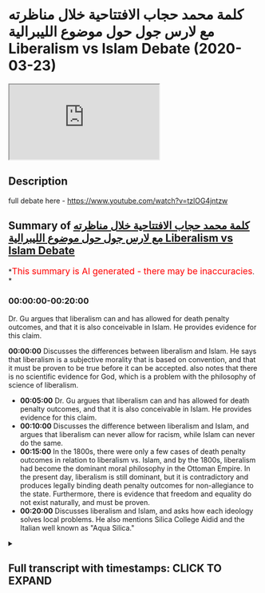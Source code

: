 # كلمة محمد حجاب الافتتاحية خلال مناظرته مع لارس جول حول موضوع الليبرالية Liberalism vs Islam Debate (2020-03-23)

<iframe loading='lazy' allow='autoplay' src='https://www.youtube.com/embed/P8rbfhffxG8'></iframe>

## Description

full debate here - <https://www.youtube.com/watch?v=tzlOG4jntzw>

## Summary of [كلمة محمد حجاب الافتتاحية خلال مناظرته مع لارس جول حول موضوع الليبرالية Liberalism vs Islam Debate](https://www.youtube.com/watch?v=P8rbfhffxG8)

*<span style="color:red; font-size:125%">This summary is AI generated - there may be inaccuracies</span>. *

### <a onclick="modifyYTiframeseektime('0')">00:00:00-00:20:00</a>

 Dr. Gu argues that liberalism can and has allowed for death penalty outcomes, and that it is also conceivable in Islam. He provides evidence for this claim.

**<a onclick="modifyYTiframeseektime('0')">00:00:00</a>** Discusses the differences between liberalism and Islam. He says that liberalism is a subjective morality that is based on convention, and that it must be proven to be true before it can be accepted. also notes that there is no scientific evidence for God, which is a problem with the philosophy of science of liberalism.

* **<a onclick="modifyYTiframeseektime('300')">00:05:00</a>**  Dr. Gu argues that liberalism can and has allowed for death penalty outcomes, and that it is also conceivable in Islam. He provides evidence for this claim.
* **<a onclick="modifyYTiframeseektime('600')">00:10:00</a>** Discusses the difference between liberalism and Islam, and argues that liberalism can never allow for racism, while Islam can never do the same.
* **<a onclick="modifyYTiframeseektime('900')">00:15:00</a>** In the 1800s, there were only a few cases of death penalty outcomes in relation to liberalism vs. Islam, and by the 1800s, liberalism had become the dominant moral philosophy in the Ottoman Empire. In the present day, liberalism is still dominant, but it is contradictory and produces legally binding death penalty outcomes for non-allegiance to the state. Furthermore, there is evidence that freedom and equality do not exist naturally, and must be proven.
* **<a onclick="modifyYTiframeseektime('1200')">00:20:00</a>** Discusses liberalism and Islam, and asks how each ideology solves local problems. He also mentions Silica College Aidid and the Italian well known as "Aqua Silica."

<details><summary><h2>Full transcript with timestamps: CLICK TO EXPAND</h2></summary>

<a onclick="modifyYTiframeseektime('9')">0:00:09</a> so are they coming Rach mental labor  
<a onclick="modifyYTiframeseektime('11')">0:00:11</a> together can you guys hear me this is a  
<a onclick="modifyYTiframeseektime('12')">0:00:12</a> bit low  
<a onclick="modifyYTiframeseektime('13')">0:00:13</a> should I bring up a bit is this better  
<a onclick="modifyYTiframeseektime('16')">0:00:16</a> is it better or is it mm all right well  
<a onclick="modifyYTiframeseektime('20')">0:00:20</a> thank you very much dr. Gould for your  
<a onclick="modifyYTiframeseektime('23')">0:00:23</a> presentation it was a bit more moderate  
<a onclick="modifyYTiframeseektime('27')">0:00:27</a> than your previous presentations I must  
<a onclick="modifyYTiframeseektime('29')">0:00:29</a> admit with other debates I've seen of  
<a onclick="modifyYTiframeseektime('33')">0:00:33</a> yours so I appreciate the more nuance  
<a onclick="modifyYTiframeseektime('36')">0:00:36</a> that you put into the discussion let's  
<a onclick="modifyYTiframeseektime('41')">0:00:41</a> start with definitions because I think  
<a onclick="modifyYTiframeseektime('43')">0:00:43</a> this is a point of difference actually  
<a onclick="modifyYTiframeseektime('46')">0:00:46</a> between me and gule gule a good I said  
<a onclick="modifyYTiframeseektime('50')">0:00:50</a> that the definitions that he took were  
<a onclick="modifyYTiframeseektime('52')">0:00:52</a> from dictionaries vernacular definitions  
<a onclick="modifyYTiframeseektime('56')">0:00:56</a> or dictionary definitions are invariably  
<a onclick="modifyYTiframeseektime('58')">0:00:58</a> influenced by ideological ones and so I  
<a onclick="modifyYTiframeseektime('61')">0:01:01</a> would put to him that dictionary  
<a onclick="modifyYTiframeseektime('63')">0:01:03</a> definitions are actually influenced by  
<a onclick="modifyYTiframeseektime('67')">0:01:07</a> political and social outcomes around  
<a onclick="modifyYTiframeseektime('70')">0:01:10</a> around those particular definitions when  
<a onclick="modifyYTiframeseektime('72')">0:01:12</a> they're being written in order to avoid  
<a onclick="modifyYTiframeseektime('74')">0:01:14</a> such bias one has to go before the  
<a onclick="modifyYTiframeseektime('76')">0:01:16</a> sixteenth century for example when  
<a onclick="modifyYTiframeseektime('78')">0:01:18</a> liberalism was around and find  
<a onclick="modifyYTiframeseektime('80')">0:01:20</a> definitions then that would be I think  
<a onclick="modifyYTiframeseektime('82')">0:01:22</a> an appropriate recourse for someone who  
<a onclick="modifyYTiframeseektime('84')">0:01:24</a> wants to use addiction definition  
<a onclick="modifyYTiframeseektime('86')">0:01:26</a> however I would say is that dr. Goulet  
<a onclick="modifyYTiframeseektime('88')">0:01:28</a> went on to talk about human rights which  
<a onclick="modifyYTiframeseektime('90')">0:01:30</a> is actually an outgrowth of liberalism  
<a onclick="modifyYTiframeseektime('92')">0:01:32</a> human rights is an outgrowth of  
<a onclick="modifyYTiframeseektime('94')">0:01:34</a> liberalism you cannot understand human  
<a onclick="modifyYTiframeseektime('95')">0:01:35</a> rights without understanding liberalism  
<a onclick="modifyYTiframeseektime('97')">0:01:37</a> therefore the liberalism that we are  
<a onclick="modifyYTiframeseektime('100')">0:01:40</a> talking about is the social liberalism  
<a onclick="modifyYTiframeseektime('103')">0:01:43</a> that is the political philosophy that  
<a onclick="modifyYTiframeseektime('108')">0:01:48</a> was well introduced by John Locke one  
<a onclick="modifyYTiframeseektime('110')">0:01:50</a> karate you some say Thomas Hobbes and  
<a onclick="modifyYTiframeseektime('113')">0:01:53</a> has a tradition all the way up to this  
<a onclick="modifyYTiframeseektime('115')">0:01:55</a> day and so that my definition of  
<a onclick="modifyYTiframeseektime('118')">0:01:58</a> liberalism is actually a politically  
<a onclick="modifyYTiframeseektime('120')">0:02:00</a> floss philosophically one which I'm sure  
<a onclick="modifyYTiframeseektime('122')">0:02:02</a> he'll be able to resonate with being a  
<a onclick="modifyYTiframeseektime('123')">0:02:03</a> philosopher himself traditional Islam I  
<a onclick="modifyYTiframeseektime('125')">0:02:05</a> agree with dr. Goulet we no one has a  
<a onclick="modifyYTiframeseektime('128')">0:02:08</a> monopoly of traditionally the slam so  
<a onclick="modifyYTiframeseektime('130')">0:02:10</a> for example I follow the Humber Light  
<a onclick="modifyYTiframeseektime('132')">0:02:12</a> School of Law I can't say that my school  
<a onclick="modifyYTiframeseektime('135')">0:02:15</a> of law is the only correct one I  
<a onclick="modifyYTiframeseektime('136')">0:02:16</a> understand that there is different  
<a onclick="modifyYTiframeseektime('139')">0:02:19</a> strands of traditions Islam mortis  
<a onclick="modifyYTiframeseektime('141')">0:02:21</a> Ollie's were accepted  
<a onclick="modifyYTiframeseektime('143')">0:02:23</a> four of the each man for example and  
<a onclick="modifyYTiframeseektime('145')">0:02:25</a> that's even mentioned by him Tamiya who  
<a onclick="modifyYTiframeseektime('148')">0:02:28</a> is a literalist as many of you know so I  
<a onclick="modifyYTiframeseektime('151')">0:02:31</a> accept the nuance there I don't disagree  
<a onclick="modifyYTiframeseektime('153')">0:02:33</a> with him I don't think anyone has a  
<a onclick="modifyYTiframeseektime('154')">0:02:34</a> monopoly of traditional traditional slam  
<a onclick="modifyYTiframeseektime('157')">0:02:37</a> so I think that's the first thing the  
<a onclick="modifyYTiframeseektime('159')">0:02:39</a> second thing I want to put to dr. Goulet  
<a onclick="modifyYTiframeseektime('161')">0:02:41</a> is that before we say that we should  
<a onclick="modifyYTiframeseektime('165')">0:02:45</a> move into a liberalizing direction I  
<a onclick="modifyYTiframeseektime('167')">0:02:47</a> think it's very fair to ask the question  
<a onclick="modifyYTiframeseektime('170')">0:02:50</a> how can we prove that liberalism is true  
<a onclick="modifyYTiframeseektime('173')">0:02:53</a> in the first place and of course John  
<a onclick="modifyYTiframeseektime('176')">0:02:56</a> Locke who is the founding father of  
<a onclick="modifyYTiframeseektime('178')">0:02:58</a> liberalism had an essay or a book that  
<a onclick="modifyYTiframeseektime('180')">0:03:00</a> he wrote when he talked about morality  
<a onclick="modifyYTiframeseektime('183')">0:03:03</a> and in that he said that morality is  
<a onclick="modifyYTiframeseektime('185')">0:03:05</a> something which is you can be  
<a onclick="modifyYTiframeseektime('187')">0:03:07</a> demonstrated like mathematics he said  
<a onclick="modifyYTiframeseektime('189')">0:03:09</a> that you can prove the truth of morality  
<a onclick="modifyYTiframeseektime('192')">0:03:12</a> in the same way as you can truth you can  
<a onclick="modifyYTiframeseektime('195')">0:03:15</a> prove scientific truths or mathematical  
<a onclick="modifyYTiframeseektime('197')">0:03:17</a> logical truths in his own system he said  
<a onclick="modifyYTiframeseektime('200')">0:03:20</a> that liberalism is true and he gave  
<a onclick="modifyYTiframeseektime('202')">0:03:22</a> theological reasons for it he replied to  
<a onclick="modifyYTiframeseektime('204')">0:03:24</a> Robert filmer for example who was a  
<a onclick="modifyYTiframeseektime('206')">0:03:26</a> Christian and he was using God as the  
<a onclick="modifyYTiframeseektime('209')">0:03:29</a> example so in other words he was using  
<a onclick="modifyYTiframeseektime('211')">0:03:31</a> an anchorage a moral epistemological  
<a onclick="modifyYTiframeseektime('214')">0:03:34</a> anchorage which was theological and of  
<a onclick="modifyYTiframeseektime('217')">0:03:37</a> course the liberal tradition is not just  
<a onclick="modifyYTiframeseektime('219')">0:03:39</a> John Locke so across time there has been  
<a onclick="modifyYTiframeseektime('222')">0:03:42</a> different philosophers all of which have  
<a onclick="modifyYTiframeseektime('223')">0:03:43</a> tried different things in order to  
<a onclick="modifyYTiframeseektime('226')">0:03:46</a> anchor their respective moral philosophy  
<a onclick="modifyYTiframeseektime('228')">0:03:48</a> so we have John Stuart Mill we have John  
<a onclick="modifyYTiframeseektime('231')">0:03:51</a> Rawls de Tocqueville Montesquieu all of  
<a onclick="modifyYTiframeseektime('234')">0:03:54</a> these individuals wrote books and there  
<a onclick="modifyYTiframeseektime('236')">0:03:56</a> is a vast wood there is a rich tradition  
<a onclick="modifyYTiframeseektime('241')">0:04:01</a> of referring back to a particular  
<a onclick="modifyYTiframeseektime('244')">0:04:04</a> underpinning whether it be  
<a onclick="modifyYTiframeseektime('245')">0:04:05</a> utilitarianism the hedonistic principle  
<a onclick="modifyYTiframeseektime('247')">0:04:07</a> or whatever but in any of those cases  
<a onclick="modifyYTiframeseektime('251')">0:04:11</a> liberalism has proven to be a creature  
<a onclick="modifyYTiframeseektime('253')">0:04:13</a> of convention what did you say I said  
<a onclick="modifyYTiframeseektime('257')">0:04:17</a> liberalism is a creature of convention  
<a onclick="modifyYTiframeseektime('260')">0:04:20</a> meaning it's a subjective morality  
<a onclick="modifyYTiframeseektime('263')">0:04:23</a> something which is and has been the  
<a onclick="modifyYTiframeseektime('266')">0:04:26</a> subject of change it's not an object of  
<a onclick="modifyYTiframeseektime('270')">0:04:30</a> might therefore before we even proceed  
<a onclick="modifyYTiframeseektime('272')">0:04:32</a> in this conversation you have to prove  
<a onclick="modifyYTiframeseektime('274')">0:04:34</a> to me that liberalism is  
<a onclick="modifyYTiframeseektime('276')">0:04:36</a> I mean you had a debate with Hamza  
<a onclick="modifyYTiframeseektime('279')">0:04:39</a> sources some time ago about God's  
<a onclick="modifyYTiframeseektime('281')">0:04:41</a> existence 54 minutes into the debate  
<a onclick="modifyYTiframeseektime('284')">0:04:44</a> doctor Goulet said there is no  
<a onclick="modifyYTiframeseektime('286')">0:04:46</a> scientific evidence of God just bear  
<a onclick="modifyYTiframeseektime('290')">0:04:50</a> that in mind  
<a onclick="modifyYTiframeseektime('291')">0:04:51</a> there is no scientific evidence of God  
<a onclick="modifyYTiframeseektime('292')">0:04:52</a> is a problem with his understanding of  
<a onclick="modifyYTiframeseektime('294')">0:04:54</a> philosophy of science but where is the  
<a onclick="modifyYTiframeseektime('297')">0:04:57</a> scientific evidence for liberalism you  
<a onclick="modifyYTiframeseektime('301')">0:05:01</a> can't have one standard of truth when  
<a onclick="modifyYTiframeseektime('303')">0:05:03</a> you're trying to discover one system of  
<a onclick="modifyYTiframeseektime('306')">0:05:06</a> morality and then this band that discard  
<a onclick="modifyYTiframeseektime('308')">0:05:08</a> that completely throw that out when  
<a onclick="modifyYTiframeseektime('311')">0:05:11</a> you're talking about your own beliefs  
<a onclick="modifyYTiframeseektime('313')">0:05:13</a> which are axiomatic otherwise unprovable  
<a onclick="modifyYTiframeseektime('317')">0:05:17</a> so before you tell us to be liberal why  
<a onclick="modifyYTiframeseektime('319')">0:05:19</a> don't you prove liberalism stop  
<a onclick="modifyYTiframeseektime('321')">0:05:21</a> preaching to us and start proving to us  
<a onclick="modifyYTiframeseektime('324')">0:05:24</a> that's the reality you have taken the  
<a onclick="modifyYTiframeseektime('327')">0:05:27</a> stance of an ideologue a liberal  
<a onclick="modifyYTiframeseektime('331')">0:05:31</a> ideologue preacher don't be a preacher  
<a onclick="modifyYTiframeseektime('336')">0:05:36</a> be a teacher don't be don't preach prove  
<a onclick="modifyYTiframeseektime('340')">0:05:40</a> I want to learn give me some proofs  
<a onclick="modifyYTiframeseektime('344')">0:05:44</a> however what we saw in the second half  
<a onclick="modifyYTiframeseektime('348')">0:05:48</a> of the presentation was dr. GU or Goulet  
<a onclick="modifyYTiframeseektime('352')">0:05:52</a> is that he started talking about  
<a onclick="modifyYTiframeseektime('354')">0:05:54</a> discrimination human rights and all of  
<a onclick="modifyYTiframeseektime('357')">0:05:57</a> those things and he mentioned the death  
<a onclick="modifyYTiframeseektime('359')">0:05:59</a> penalty here's my claim and I stand in  
<a onclick="modifyYTiframeseektime('364')">0:06:04</a> front of everyone today with full  
<a onclick="modifyYTiframeseektime('366')">0:06:06</a> confidence that this claim will not be  
<a onclick="modifyYTiframeseektime('369')">0:06:09</a> refuted listen to the claim liberalism  
<a onclick="modifyYTiframeseektime('372')">0:06:12</a> can and has and is wait a minute now  
<a onclick="modifyYTiframeseektime('378')">0:06:18</a> you're using too many words  
<a onclick="modifyYTiframeseektime('379')">0:06:19</a> rewind liberalism can and has and is  
<a onclick="modifyYTiframeseektime('385')">0:06:25</a> capable of producing death penalty  
<a onclick="modifyYTiframeseektime('389')">0:06:29</a> outcomes for non-religious to the state  
<a onclick="modifyYTiframeseektime('391')">0:06:31</a> for example her dude the laws barbaric  
<a onclick="modifyYTiframeseektime('395')">0:06:35</a> outdated dysfunctional laws which is a  
<a onclick="modifyYTiframeseektime('398')">0:06:38</a> genetic fallacy by the way and you  
<a onclick="modifyYTiframeseektime('400')">0:06:40</a> should know as a philosopher that  
<a onclick="modifyYTiframeseektime('401')">0:06:41</a> presents in cases like this is weak then  
<a onclick="modifyYTiframeseektime('403')">0:06:43</a> he mentioned democracy which is even  
<a onclick="modifyYTiframeseektime('405')">0:06:45</a> look it's even older than Mohammed so  
<a onclick="modifyYTiframeseektime('407')">0:06:47</a> it's even more outdated so it should be  
<a onclick="modifyYTiframeseektime('408')">0:06:48</a> even more wrong  
<a onclick="modifyYTiframeseektime('409')">0:06:49</a> your understanding but then here's what  
<a onclick="modifyYTiframeseektime('411')">0:06:51</a> I'm saying to you the point is this  
<a onclick="modifyYTiframeseektime('415')">0:06:55</a> liberalism can allow why because ladies  
<a onclick="modifyYTiframeseektime('418')">0:06:58</a> and gentlemen liberal contract arianism  
<a onclick="modifyYTiframeseektime('421')">0:07:01</a> or contractual ism which is the only  
<a onclick="modifyYTiframeseektime('424')">0:07:04</a> liberalism that you will find on the  
<a onclick="modifyYTiframeseektime('426')">0:07:06</a> face of the earth assumes that we had a  
<a onclick="modifyYTiframeseektime('428')">0:07:08</a> prime model state of nature and that we  
<a onclick="modifyYTiframeseektime('431')">0:07:11</a> entered into a prime model barter where  
<a onclick="modifyYTiframeseektime('434')">0:07:14</a> we traded our freedom for the security  
<a onclick="modifyYTiframeseektime('437')">0:07:17</a> of the state meaning what the sovereign  
<a onclick="modifyYTiframeseektime('441')">0:07:21</a> becomes the ultimate authority John  
<a onclick="modifyYTiframeseektime('444')">0:07:24</a> Lucas himself said in his letters of  
<a onclick="modifyYTiframeseektime('449')">0:07:29</a> toleration ironically that if someone in  
<a onclick="modifyYTiframeseektime('452')">0:07:32</a> a Jewish state John Locke the founding  
<a onclick="modifyYTiframeseektime('455')">0:07:35</a> father of liberalism someone in a Jewish  
<a onclick="modifyYTiframeseektime('457')">0:07:37</a> state a post Assizes this believes in  
<a onclick="modifyYTiframeseektime('461')">0:07:41</a> Judaism he is to be killed when he a  
<a onclick="modifyYTiframeseektime('464')">0:07:44</a> minute is this for Muhammad no no no no  
<a onclick="modifyYTiframeseektime('467')">0:07:47</a> this is John Locke the founding father  
<a onclick="modifyYTiframeseektime('471')">0:07:51</a> of liberalism which is the very ideology  
<a onclick="modifyYTiframeseektime('474')">0:07:54</a> you are trying to preach to us today  
<a onclick="modifyYTiframeseektime('476')">0:07:56</a> this of course did not stop at Locke it  
<a onclick="modifyYTiframeseektime('480')">0:08:00</a> continued to mill it continued all the  
<a onclick="modifyYTiframeseektime('482')">0:08:02</a> way up to rules actually Immanuel Kant  
<a onclick="modifyYTiframeseektime('485')">0:08:05</a> all of these individuals have messages  
<a onclick="modifyYTiframeseektime('489')">0:08:09</a> similar to that that you have to fully  
<a onclick="modifyYTiframeseektime('490')">0:08:10</a> obey the sovereign listen to this listen  
<a onclick="modifyYTiframeseektime('494')">0:08:14</a> to this me and you I was born in London  
<a onclick="modifyYTiframeseektime('499')">0:08:19</a> 28 years ago you were born maybe 29  
<a onclick="modifyYTiframeseektime('503')">0:08:23</a> years ago I don't know in Norway and and  
<a onclick="modifyYTiframeseektime('507')">0:08:27</a> what happened was I didn't get a choice  
<a onclick="modifyYTiframeseektime('510')">0:08:30</a> did you get a choice that you had to  
<a onclick="modifyYTiframeseektime('513')">0:08:33</a> obey the law or not or to be a citizen  
<a onclick="modifyYTiframeseektime('515')">0:08:35</a> or not I was just forced into the social  
<a onclick="modifyYTiframeseektime('517')">0:08:37</a> contract freedom of expression and  
<a onclick="modifyYTiframeseektime('520')">0:08:40</a> freedom of religious expression and  
<a onclick="modifyYTiframeseektime('523')">0:08:43</a> freedom of thought and so on and so  
<a onclick="modifyYTiframeseektime('525')">0:08:45</a> forth all of that was curtailed that the  
<a onclick="modifyYTiframeseektime('527')">0:08:47</a> very starting point for me I didn't  
<a onclick="modifyYTiframeseektime('530')">0:08:50</a> choose to be here and to be a citizen  
<a onclick="modifyYTiframeseektime('532')">0:08:52</a> and obey the law yet I have to be obey  
<a onclick="modifyYTiframeseektime('535')">0:08:55</a> the law the point is the social contract  
<a onclick="modifyYTiframeseektime('537')">0:08:57</a> is is dominant and therefore  
<a onclick="modifyYTiframeseektime('542')">0:09:02</a> when the law is in place I have to  
<a onclick="modifyYTiframeseektime('544')">0:09:04</a> follow the law if the law is that  
<a onclick="modifyYTiframeseektime('547')">0:09:07</a> there's treason which is associated with  
<a onclick="modifyYTiframeseektime('549')">0:09:09</a> some kind of religious authority then  
<a onclick="modifyYTiframeseektime('551')">0:09:11</a> that is the law  
<a onclick="modifyYTiframeseektime('552')">0:09:12</a> therefore it's conceivable through  
<a onclick="modifyYTiframeseektime('555')">0:09:15</a> liberalism to have death penalty  
<a onclick="modifyYTiframeseektime('556')">0:09:16</a> outcomes philosophically and by the way  
<a onclick="modifyYTiframeseektime('559')">0:09:19</a> it's also conceivable in Islam as he  
<a onclick="modifyYTiframeseektime('562')">0:09:22</a> alluded to to refer to him that you  
<a onclick="modifyYTiframeseektime('564')">0:09:24</a> don't have to have death penalty  
<a onclick="modifyYTiframeseektime('566')">0:09:26</a> outcomes for a public apostasy in an  
<a onclick="modifyYTiframeseektime('569')">0:09:29</a> Islamic state let me give you the  
<a onclick="modifyYTiframeseektime('570')">0:09:30</a> evidence for that some brothers are  
<a onclick="modifyYTiframeseektime('572')">0:09:32</a> gonna say wait a minute  
<a onclick="modifyYTiframeseektime('573')">0:09:33</a> he now you become liberal no no no no  
<a onclick="modifyYTiframeseektime('577')">0:09:37</a> for example the prophet muhammad's allah  
<a onclick="modifyYTiframeseektime('579')">0:09:39</a> - in a hadith in Bukhari where he was  
<a onclick="modifyYTiframeseektime('583')">0:09:43</a> talking to the people of in had a beer  
<a onclick="modifyYTiframeseektime('585')">0:09:45</a> he spoke to some head of Muhammad and  
<a onclick="modifyYTiframeseektime('587')">0:09:47</a> there was a pact that he created so hey  
<a onclick="modifyYTiframeseektime('590')">0:09:50</a> Lebanon who was the leader of the  
<a onclick="modifyYTiframeseektime('592')">0:09:52</a> collages at that time said that if  
<a onclick="modifyYTiframeseektime('593')">0:09:53</a> anyone opposed Assizes even publicly the  
<a onclick="modifyYTiframeseektime('596')">0:09:56</a> assumption was then they are to be not  
<a onclick="modifyYTiframeseektime('598')">0:09:58</a> killed but returned to us the Prophet  
<a onclick="modifyYTiframeseektime('600')">0:10:00</a> agreed to that now the question is is  
<a onclick="modifyYTiframeseektime('602')">0:10:02</a> this still applicable today if no crime  
<a onclick="modifyYTiframeseektime('604')">0:10:04</a> will josiya he mentions in said Matt  
<a onclick="modifyYTiframeseektime('606')">0:10:06</a> just as Elmer Dell we also pronounced  
<a onclick="modifyYTiframeseektime('609')">0:10:09</a> mouth now he mentions as well in his  
<a onclick="modifyYTiframeseektime('611')">0:10:11</a> books Noel Insaf the other one he wrote  
<a onclick="modifyYTiframeseektime('613')">0:10:13</a> another big book we can give the  
<a onclick="modifyYTiframeseektime('614')">0:10:14</a> references after he mentions that this  
<a onclick="modifyYTiframeseektime('616')">0:10:16</a> is still applicable today so it's not  
<a onclick="modifyYTiframeseektime('619')">0:10:19</a> been abrogated in other words it's  
<a onclick="modifyYTiframeseektime('621')">0:10:21</a> conceivable fully to have a fully  
<a onclick="modifyYTiframeseektime('623')">0:10:23</a> fledged Islamic state where there is no  
<a onclick="modifyYTiframeseektime('626')">0:10:26</a> war and someone apostates in public and  
<a onclick="modifyYTiframeseektime('629')">0:10:29</a> there is no death penalty outcome why is  
<a onclick="modifyYTiframeseektime('632')">0:10:32</a> that despite what the Prophet Muhammad  
<a onclick="modifyYTiframeseektime('635')">0:10:35</a> said and because of liberalism no no  
<a onclick="modifyYTiframeseektime('637')">0:10:37</a> this is because of what Prophet Muhammad  
<a onclick="modifyYTiframeseektime('640')">0:10:40</a> said so Allah volumes and therefore it's  
<a onclick="modifyYTiframeseektime('642')">0:10:42</a> conceivable in Islam for such  
<a onclick="modifyYTiframeseektime('645')">0:10:45</a> punishments to be waved as well as  
<a onclick="modifyYTiframeseektime('648')">0:10:48</a> implemented fairly and illiberal ISM for  
<a onclick="modifyYTiframeseektime('652')">0:10:52</a> such punishments to be waived or  
<a onclick="modifyYTiframeseektime('653')">0:10:53</a> implemented so what's the issue the  
<a onclick="modifyYTiframeseektime('655')">0:10:55</a> issue is you're actually calling us to  
<a onclick="modifyYTiframeseektime('657')">0:10:57</a> something which we don't need we have  
<a onclick="modifyYTiframeseektime('660')">0:11:00</a> within our own system the point is this  
<a onclick="modifyYTiframeseektime('663')">0:11:03</a> as he said correctly there's Muslim the  
<a onclick="modifyYTiframeseektime('667')">0:11:07</a> jurists can and have argued to that  
<a onclick="modifyYTiframeseektime('670')">0:11:10</a> effect now let's look at something else  
<a onclick="modifyYTiframeseektime('675')">0:11:15</a> a point I wanted to make him which I  
<a onclick="modifyYTiframeseektime('678')">0:11:18</a> think we need to be very clear on it's  
<a onclick="modifyYTiframeseektime('683')">0:11:23</a> not to have colonial amnesia the most  
<a onclick="modifyYTiframeseektime('687')">0:11:27</a> bloody massacres in human history and I  
<a onclick="modifyYTiframeseektime('691')">0:11:31</a> say this with full confidence have been  
<a onclick="modifyYTiframeseektime('694')">0:11:34</a> perpetrated by liberal states let's take  
<a onclick="modifyYTiframeseektime('698')">0:11:38</a> one example 1830 the French annexation  
<a onclick="modifyYTiframeseektime('702')">0:11:42</a> of Algeria 1 million people were killed  
<a onclick="modifyYTiframeseektime('707')">0:11:47</a> genocide oh and by the way I was a  
<a onclick="modifyYTiframeseektime('710')">0:11:50</a> history teacher in the UK for some time  
<a onclick="modifyYTiframeseektime('712')">0:11:52</a> never did we teach this and it wasn't  
<a onclick="modifyYTiframeseektime('714')">0:11:54</a> even on the national curriculum but we  
<a onclick="modifyYTiframeseektime('716')">0:11:56</a> teach about the Holocaust those kinds of  
<a onclick="modifyYTiframeseektime('718')">0:11:58</a> genocides why because the French were  
<a onclick="modifyYTiframeseektime('721')">0:12:01</a> adamant on censoring this information  
<a onclick="modifyYTiframeseektime('724')">0:12:04</a> because it included rape pillaging of  
<a onclick="modifyYTiframeseektime('728')">0:12:08</a> human beings and pictures are them  
<a onclick="modifyYTiframeseektime('730')">0:12:10</a> because this was the time where pictures  
<a onclick="modifyYTiframeseektime('732')">0:12:12</a> could be actually generated many Muslims  
<a onclick="modifyYTiframeseektime('734')">0:12:14</a> don't even know what happened in Algeria  
<a onclick="modifyYTiframeseektime('736')">0:12:16</a> for a hundred and thirty years by a  
<a onclick="modifyYTiframeseektime('739')">0:12:19</a> government a French government which was  
<a onclick="modifyYTiframeseektime('742')">0:12:22</a> not only liberal listen to this but the  
<a onclick="modifyYTiframeseektime('745')">0:12:25</a> founding fathers of that Liberal  
<a onclick="modifyYTiframeseektime('746')">0:12:26</a> government and philosophers like Alexis  
<a onclick="modifyYTiframeseektime('749')">0:12:29</a> de Tocqueville in his essays to Algiers  
<a onclick="modifyYTiframeseektime('752')">0:12:32</a> actually supported the colonial  
<a onclick="modifyYTiframeseektime('754')">0:12:34</a> discrimination against who the Algerians  
<a onclick="modifyYTiframeseektime('757')">0:12:37</a> because of what because of the  
<a onclick="modifyYTiframeseektime('759')">0:12:39</a> superiority complex that they had and  
<a onclick="modifyYTiframeseektime('762')">0:12:42</a> this is to be honest what we find in the  
<a onclick="modifyYTiframeseektime('764')">0:12:44</a> discourse a superiority complex where  
<a onclick="modifyYTiframeseektime('768')">0:12:48</a> you don't even have an objective  
<a onclick="modifyYTiframeseektime('769')">0:12:49</a> morality to give us so the point is this  
<a onclick="modifyYTiframeseektime('773')">0:12:53</a> listen to this liberalism has can allow  
<a onclick="modifyYTiframeseektime('778')">0:12:58</a> for racism and colonialism and tyranny  
<a onclick="modifyYTiframeseektime('782')">0:13:02</a> and authoritarianism whereas Islam can  
<a onclick="modifyYTiframeseektime('785')">0:13:05</a> never I am NOT saying has never but can  
<a onclick="modifyYTiframeseektime('788')">0:13:08</a> never as a religion can never allow for  
<a onclick="modifyYTiframeseektime('791')">0:13:11</a> racism  
<a onclick="modifyYTiframeseektime('792')">0:13:12</a> so the question shouldn't really be now  
<a onclick="modifyYTiframeseektime('794')">0:13:14</a> if you if you like racism liberalism  
<a onclick="modifyYTiframeseektime('796')">0:13:16</a> can't stop you from being racist let me  
<a onclick="modifyYTiframeseektime('800')">0:13:20</a> say that one more time liberalism as a  
<a onclick="modifyYTiframeseektime('802')">0:13:22</a> political philosophy cannot and has not  
<a onclick="modifyYTiframeseektime('805')">0:13:25</a> through its principles or its action  
<a onclick="modifyYTiframeseektime('808')">0:13:28</a> stop you from being a racist and if it  
<a onclick="modifyYTiframeseektime('810')">0:13:30</a> could then surely the founding fathers  
<a onclick="modifyYTiframeseektime('812')">0:13:32</a> surely those who came after them and  
<a onclick="modifyYTiframeseektime('814')">0:13:34</a> those who came after them wouldn't have  
<a onclick="modifyYTiframeseektime('817')">0:13:37</a> allowed a race-based slavery to exist  
<a onclick="modifyYTiframeseektime('819')">0:13:39</a> race-based slavery in America until the  
<a onclick="modifyYTiframeseektime('822')">0:13:42</a> Civil War which by the way killed the  
<a onclick="modifyYTiframeseektime('825')">0:13:45</a> most people in American history in terms  
<a onclick="modifyYTiframeseektime('827')">0:13:47</a> of wars so this is a colonial amnesia  
<a onclick="modifyYTiframeseektime('831')">0:13:51</a> which I think people are having and  
<a onclick="modifyYTiframeseektime('833')">0:13:53</a> forgetting about the fact that most  
<a onclick="modifyYTiframeseektime('835')">0:13:55</a> genocides that have been committed in  
<a onclick="modifyYTiframeseektime('838')">0:13:58</a> history have been by literally massive  
<a onclick="modifyYTiframeseektime('839')">0:13:59</a> genocides have been by liberal States in  
<a onclick="modifyYTiframeseektime('841')">0:14:01</a> the in the in the recent history the  
<a onclick="modifyYTiframeseektime('843')">0:14:03</a> Native Americans what happened to them  
<a onclick="modifyYTiframeseektime('845')">0:14:05</a> Native America Native Americans and what  
<a onclick="modifyYTiframeseektime('848')">0:14:08</a> happened to them is is basically Isis on  
<a onclick="modifyYTiframeseektime('851')">0:14:11</a> steroids feud if you don't like Isis you  
<a onclick="modifyYTiframeseektime('853')">0:14:13</a> shouldn't like  
<a onclick="modifyYTiframeseektime('854')">0:14:14</a> I mean imagine 100 years from now you  
<a onclick="modifyYTiframeseektime('856')">0:14:16</a> speak to our Isis person and they say  
<a onclick="modifyYTiframeseektime('858')">0:14:18</a> this is our state we've over took it  
<a onclick="modifyYTiframeseektime('859')">0:14:19</a> from the people no one will accept it  
<a onclick="modifyYTiframeseektime('862')">0:14:22</a> but now America is basically premises  
<a onclick="modifyYTiframeseektime('863')">0:14:23</a> it's built on the same kind of genocide  
<a onclick="modifyYTiframeseektime('866')">0:14:26</a> and that's the reality this is  
<a onclick="modifyYTiframeseektime('868')">0:14:28</a> liberalism for you yeah westward and  
<a onclick="modifyYTiframeseektime('869')">0:14:29</a> expansion manifest destiny these were  
<a onclick="modifyYTiframeseektime('871')">0:14:31</a> all liberal concepts please don't try it  
<a onclick="modifyYTiframeseektime('874')">0:14:34</a> we know your history we know your  
<a onclick="modifyYTiframeseektime('877')">0:14:37</a> history very well and we know your  
<a onclick="modifyYTiframeseektime('880')">0:14:40</a> present as well and the question now is  
<a onclick="modifyYTiframeseektime('882')">0:14:42</a> it can it be legalistically justified  
<a onclick="modifyYTiframeseektime('884')">0:14:44</a> you know I did some research which I'm  
<a onclick="modifyYTiframeseektime('886')">0:14:46</a> going to publish soon inshallah maybe a  
<a onclick="modifyYTiframeseektime('889')">0:14:49</a> week or two I did some reach research on  
<a onclick="modifyYTiframeseektime('892')">0:14:52</a> the amount of times that Haddad have  
<a onclick="modifyYTiframeseektime('894')">0:14:54</a> been implemented in the Ottoman Empire  
<a onclick="modifyYTiframeseektime('896')">0:14:56</a> of course there are gaps in the records  
<a onclick="modifyYTiframeseektime('898')">0:14:58</a> well it has actually been digitized and  
<a onclick="modifyYTiframeseektime('901')">0:15:01</a> archived and my understanding is from  
<a onclick="modifyYTiframeseektime('904')">0:15:04</a> the years 1500 to 1700 there was only  
<a onclick="modifyYTiframeseektime('907')">0:15:07</a> two or three cases and by the way there  
<a onclick="modifyYTiframeseektime('909')">0:15:09</a> was no death penalty outcomes for a lot  
<a onclick="modifyYTiframeseektime('911')">0:15:11</a> of them from the years 1700 to 1856  
<a onclick="modifyYTiframeseektime('915')">0:15:15</a> which is when the Tanzimat took place  
<a onclick="modifyYTiframeseektime('917')">0:15:17</a> when actually in 1839 in 1839 they  
<a onclick="modifyYTiframeseektime('921')">0:15:21</a> basically stopped a Sharia law as being  
<a onclick="modifyYTiframeseektime('923')">0:15:23</a> the arbitrator and Jew in the judiciary  
<a onclick="modifyYTiframeseektime('924')">0:15:24</a> in in the Ottoman Empire in that period  
<a onclick="modifyYTiframeseektime('927')">0:15:27</a> of time you saw the most but most of  
<a onclick="modifyYTiframeseektime('929')">0:15:29</a> them once again through muslin and other  
<a onclick="modifyYTiframeseektime('931')">0:15:31</a> reasons were stopped now look at America  
<a onclick="modifyYTiframeseektime('933')">0:15:33</a> of treason is I believe and not me the  
<a onclick="modifyYTiframeseektime('937')">0:15:37</a> scholars of Islam like his Selassie he  
<a onclick="modifyYTiframeseektime('940')">0:15:40</a> mentions in his most pursuit he they say  
<a onclick="modifyYTiframeseektime('942')">0:15:42</a> that that is equivalent to high treason  
<a onclick="modifyYTiframeseektime('945')">0:15:45</a> America in 1862 William Mumford he tore  
<a onclick="modifyYTiframeseektime('949')">0:15:49</a> down an American flag now notice that  
<a onclick="modifyYTiframeseektime('952')">0:15:52</a> this was not an act of militancy  
<a onclick="modifyYTiframeseektime('954')">0:15:54</a> this was an act of symbolism he tore  
<a onclick="modifyYTiframeseektime('958')">0:15:58</a> down an American flag this was after  
<a onclick="modifyYTiframeseektime('959')">0:15:59</a> Abraham Lincoln and all the founding  
<a onclick="modifyYTiframeseektime('961')">0:16:01</a> fathers of liberalism who wrote the  
<a onclick="modifyYTiframeseektime('963')">0:16:03</a> Federalist Papers etc in America he tore  
<a onclick="modifyYTiframeseektime('966')">0:16:06</a> down an American flag and was executed  
<a onclick="modifyYTiframeseektime('967')">0:16:07</a> in front of a mass amount of people in  
<a onclick="modifyYTiframeseektime('970')">0:16:10</a> New Orleans  
<a onclick="modifyYTiframeseektime('971')">0:16:11</a> now this is not militancy so is it  
<a onclick="modifyYTiframeseektime('974')">0:16:14</a> conceivable yes has it been shown in  
<a onclick="modifyYTiframeseektime('977')">0:16:17</a> history yes even through the law so  
<a onclick="modifyYTiframeseektime('981')">0:16:21</a> liberalism doesn't produce non-death  
<a onclick="modifyYTiframeseektime('983')">0:16:23</a> penalty outcomes that's fake that's  
<a onclick="modifyYTiframeseektime('985')">0:16:25</a> false we're not gonna believe in that  
<a onclick="modifyYTiframeseektime('987')">0:16:27</a> that's fake history hasn't proven that  
<a onclick="modifyYTiframeseektime('990')">0:16:30</a> bring your evidence and so the present  
<a onclick="modifyYTiframeseektime('994')">0:16:34</a> is even worse because they don't even  
<a onclick="modifyYTiframeseektime('996')">0:16:36</a> use the treatise clause in the second  
<a onclick="modifyYTiframeseektime('998')">0:16:38</a> the second article of the Constitution  
<a onclick="modifyYTiframeseektime('1000')">0:16:40</a> of America and they do extrajudicial  
<a onclick="modifyYTiframeseektime('1001')">0:16:41</a> killings and by the way those  
<a onclick="modifyYTiframeseektime('1003')">0:16:43</a> extrajudicial killings and the  
<a onclick="modifyYTiframeseektime('1004')">0:16:44</a> suspension of habeas corpus rights are  
<a onclick="modifyYTiframeseektime('1007')">0:16:47</a> sometimes navigated and mitigated  
<a onclick="modifyYTiframeseektime('1010')">0:16:50</a> through the liberal constitutional  
<a onclick="modifyYTiframeseektime('1012')">0:16:52</a> rights and then you have people like  
<a onclick="modifyYTiframeseektime('1015')">0:16:55</a> he'll allow lock use a six-year-old who  
<a onclick="modifyYTiframeseektime('1017')">0:16:57</a> was killed by Americans by drones yes by  
<a onclick="modifyYTiframeseektime('1021')">0:17:01</a> drones killing a child because they're  
<a onclick="modifyYTiframeseektime('1024')">0:17:04</a> afraid that she'll turn out like her  
<a onclick="modifyYTiframeseektime('1025')">0:17:05</a> father without any trial  
<a onclick="modifyYTiframeseektime('1026')">0:17:06</a> this is liberalism for you in action  
<a onclick="modifyYTiframeseektime('1028')">0:17:08</a> don't talk to us about liberalism and  
<a onclick="modifyYTiframeseektime('1031')">0:17:11</a> does it slam it to be liberal outdated  
<a onclick="modifyYTiframeseektime('1034')">0:17:14</a> democracy is much older than proof  
<a onclick="modifyYTiframeseektime('1036')">0:17:16</a> Muhammad's time and he mentioned it as  
<a onclick="modifyYTiframeseektime('1039')">0:17:19</a> outdated as if some kind of argument  
<a onclick="modifyYTiframeseektime('1041')">0:17:21</a> this is dysfunctionality in in  
<a onclick="modifyYTiframeseektime('1043')">0:17:23</a> argumentation actually to use his phrase  
<a onclick="modifyYTiframeseektime('1047')">0:17:27</a> moreover liberalism is contradictory  
<a onclick="modifyYTiframeseektime('1051')">0:17:31</a> with itself  
<a onclick="modifyYTiframeseektime('1052')">0:17:32</a> pluralism says that you can use for  
<a onclick="modifyYTiframeseektime('1055')">0:17:35</a> example your religious expression and so  
<a onclick="modifyYTiframeseektime('1059')">0:17:39</a> on to express yourself in society  
<a onclick="modifyYTiframeseektime('1061')">0:17:41</a> circularity or secularism doesn't allow  
<a onclick="modifyYTiframeseektime('1064')">0:17:44</a> that so if I'm a Muslim and I want to  
<a onclick="modifyYTiframeseektime('1066')">0:17:46</a> use my religious belief systems to  
<a onclick="modifyYTiframeseektime('1070')">0:17:50</a> influence policy that's not Allah  
<a onclick="modifyYTiframeseektime('1073')">0:17:53</a> to me by secularity or secularism why is  
<a onclick="modifyYTiframeseektime('1075')">0:17:55</a> allowed by pluralism so it's  
<a onclick="modifyYTiframeseektime('1077')">0:17:57</a> contradictions what if something which  
<a onclick="modifyYTiframeseektime('1079')">0:17:59</a> is democratic contradicts something  
<a onclick="modifyYTiframeseektime('1080')">0:18:00</a> which is liberal what do you do in that  
<a onclick="modifyYTiframeseektime('1083')">0:18:03</a> situation  
<a onclick="modifyYTiframeseektime('1084')">0:18:04</a> so here the truth is there is nothing  
<a onclick="modifyYTiframeseektime('1088')">0:18:08</a> you can say at all to convince us in the  
<a onclick="modifyYTiframeseektime('1093')">0:18:13</a> same way as many colonial forefathers  
<a onclick="modifyYTiframeseektime('1096')">0:18:16</a> not of himself  
<a onclick="modifyYTiframeseektime('1096')">0:18:16</a> I'm just saying of the Western people in  
<a onclick="modifyYTiframeseektime('1098')">0:18:18</a> general used to come to our countries  
<a onclick="modifyYTiframeseektime('1100')">0:18:20</a> and tell us to believe in what they  
<a onclick="modifyYTiframeseektime('1101')">0:18:21</a> believe and just like in Algeria we  
<a onclick="modifyYTiframeseektime('1104')">0:18:24</a> rejected this because they did not  
<a onclick="modifyYTiframeseektime('1105')">0:18:25</a> provide any proof for what they believe  
<a onclick="modifyYTiframeseektime('1109')">0:18:29</a> and today we're finding the same thing  
<a onclick="modifyYTiframeseektime('1110')">0:18:30</a> again you're not providing any proof so  
<a onclick="modifyYTiframeseektime('1113')">0:18:33</a> what I'm going to conclude with is a  
<a onclick="modifyYTiframeseektime('1114')">0:18:34</a> list of just three questions the second  
<a onclick="modifyYTiframeseektime('1117')">0:18:37</a> one has sub compartments which hopefully  
<a onclick="modifyYTiframeseektime('1119')">0:18:39</a> the professor will answer number one is  
<a onclick="modifyYTiframeseektime('1123')">0:18:43</a> straightforward give us proof of  
<a onclick="modifyYTiframeseektime('1125')">0:18:45</a> liberalism  
<a onclick="modifyYTiframeseektime('1125')">0:18:45</a> what kind of demonstrative proof have  
<a onclick="modifyYTiframeseektime('1128')">0:18:48</a> you got logical give me a rational  
<a onclick="modifyYTiframeseektime('1130')">0:18:50</a> argument using Monty for logic give me a  
<a onclick="modifyYTiframeseektime('1133')">0:18:53</a> mathematical argument a scientific one  
<a onclick="modifyYTiframeseektime('1135')">0:18:55</a> you can't just produce say be liberal  
<a onclick="modifyYTiframeseektime('1137')">0:18:57</a> it's like coming here say be communists  
<a onclick="modifyYTiframeseektime('1139')">0:18:59</a> ridiculous give me some proof number two  
<a onclick="modifyYTiframeseektime('1143')">0:19:03</a> give us evidence for the presuppositions  
<a onclick="modifyYTiframeseektime('1146')">0:19:06</a> of liberalism you mentioned equality and  
<a onclick="modifyYTiframeseektime('1147')">0:19:07</a> freedom how can you even prove that  
<a onclick="modifyYTiframeseektime('1150')">0:19:10</a> freedom exists as an atheist material  
<a onclick="modifyYTiframeseektime('1152')">0:19:12</a> how much of your maturity to not let  
<a onclick="modifyYTiframeseektime('1153')">0:19:13</a> alone being a desirable thing you have  
<a onclick="modifyYTiframeseektime('1155')">0:19:15</a> to prove this equality that's against a  
<a onclick="modifyYTiframeseektime('1157')">0:19:17</a> theory of Darwinian evolution we're not  
<a onclick="modifyYTiframeseektime('1159')">0:19:19</a> born equal that's what that's why it's  
<a onclick="modifyYTiframeseektime('1161')">0:19:21</a> mentioned in the documents like the  
<a onclick="modifyYTiframeseektime('1164')">0:19:24</a> United for example the United States  
<a onclick="modifyYTiframeseektime('1166')">0:19:26</a> Constitution was it sort of the  
<a onclick="modifyYTiframeseektime('1169')">0:19:29</a> Declaration of Independence but how can  
<a onclick="modifyYTiframeseektime('1170')">0:19:30</a> you prove that we're all born equal John  
<a onclick="modifyYTiframeseektime('1172')">0:19:32</a> Locke said that we are endowed that  
<a onclick="modifyYTiframeseektime('1174')">0:19:34</a> equality from God as an atheist how can  
<a onclick="modifyYTiframeseektime('1175')">0:19:35</a> you prove equality prove it prove to us  
<a onclick="modifyYTiframeseektime('1178')">0:19:38</a> that were born equal that freedom exists  
<a onclick="modifyYTiframeseektime('1181')">0:19:41</a> that is a desirable thing and that  
<a onclick="modifyYTiframeseektime('1183')">0:19:43</a> individual rights should be prioritized  
<a onclick="modifyYTiframeseektime('1186')">0:19:46</a> over collective rights which is the  
<a onclick="modifyYTiframeseektime('1188')">0:19:48</a> basis for most moral liberal systems you  
<a onclick="modifyYTiframeseektime('1191')">0:19:51</a> have to prove this and do you admit that  
<a onclick="modifyYTiframeseektime('1194')">0:19:54</a> liberalism is capable of producing  
<a onclick="modifyYTiframeseektime('1196')">0:19:56</a> legally binding death penalty outcomes  
<a onclick="modifyYTiframeseektime('1199')">0:19:59</a> for non allegiance to the state for  
<a onclick="modifyYTiframeseektime('1201')">0:20:01</a> example and if so how do you suppose  
<a onclick="modifyYTiframeseektime('1203')">0:20:03</a> liberalism solves a local problem that  
<a onclick="modifyYTiframeseektime('1206')">0:20:06</a> is created  
<a onclick="modifyYTiframeseektime('1206')">0:20:06</a> Islam please answer those questions or  
<a onclick="modifyYTiframeseektime('1209')">0:20:09</a> salam alikum anonymous all over again  
<a onclick="modifyYTiframeseektime('1214')">0:20:14</a> Music  
<a onclick="modifyYTiframeseektime('1218')">0:20:18</a> with unicellular jabo italian well  
<a onclick="modifyYTiframeseektime('1222')">0:20:22</a> aquella silica college aidid hysterical  
<a onclick="modifyYTiframeseektime('1224')">0:20:24</a> and  
</details>
